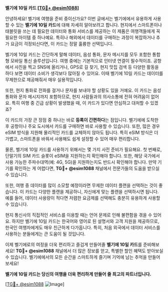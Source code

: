 **벨기에 10일 카드 [[TG💪+ @esim1088](https://t.me/s/esim1088)]**

안녕하세요! 벨기에 여행을 준비 중이신가요? 이번 글에서는 벨기에에서 유용하게 사용할 수 있는 **벨기에 10일 카드**에 대해 자세히 알아보려고 합니다. 현지에서 스마트폰이나 태블릿을 쓰는 데 필요한 데이터와 통화 서비스를 제공하는 이 제품은 여행객들에게 꼭 필요한 아이템 중 하나예요. 특히나 해외에서 데이터를 구매하는 과정이 복잡하거나 추가 요금이 걱정되신다면, 이 카드는 정말 훌륭한 선택입니다.

벨기에 10일 카드는 간단하게 말해 데이터, 음성 통화, 문자 메시지를 모두 포함한 통합형 모바일 통신 솔루션입니다. 여행 중에는 기본적으로 인터넷 연결이 필수적이죠. 공항에서 사진을 찍고 SNS에 올리거나, GPS로 길 찾기, 현지 맛집 검색 등 다양한 활동을 하다 보면 데이터 소비가 생각보다 많아질 수 있어요. 이때 벨기에 10일 카드는 데이터를 무제한으로 제공해줘서 매우 실용적입니다.

또한, 현지 통화로 전화를 걸거나 문자를 보내야 할 상황도 있을 거예요. 이 카드는 음성 통화와 문자 메시지까지 포함하므로, 현지 사람들과의 의사소통에 전혀 어려움이 없어요. 특히 여행 중 긴급 상황이 발생했을 때, 이 카드가 있다면 안심하고 대처할 수 있겠죠?

이 카드의 가장 큰 장점 중 하나는 바로 **등록이 간편하다**는 점입니다. 벨기에에 도착한 후 공항이나 주요 도시에서 카드를 구매하면 바로 사용할 수 있습니다. 또한, 많은 경우 eSIM 방식을 지원해 물리적인 카드를 교체하지 않아도 됩니다. 특히 eSIM 방식은 더 가볍고, 스마트폰을 바꿔서 사용해도 쉽게 설정할 수 있어 매우 편리합니다.

물론, 벨기에 10일 카드를 사용하기 위해서는 몇 가지 사전 준비가 필요해요. 첫 번째로, 단말기의 SIM 카드 슬롯이 eSIM을 지원하는지 확인해야 합니다. 또한, 해당 국가에서 사용 가능한 주파수대역(예: 4G, 5G)을 지원하는지도 반드시 확인해야 합니다. 만약 기기를 확인하는 게 어렵다면, **TG💪+ @esim1088** 채널에서 전문가들의 도움을 받으실 수 있습니다.

또한, 여행 중 데이터를 많이 소모할 예정이라면 무제한 데이터 플랜을 선택하는 것이 좋습니다. 이 카드는 다양한 플랜을 제공하니, 자신에게 맞는 플랜을 선택하시면 됩니다. 예를 들어, 데이터 사용량이 적다면 저렴한 요금제를 선택해도 충분히 유용하게 사용할 수 있습니다.

현지 통신사의 직접적인 서비스를 이용할 때는 언어 문제로 인해 불편함을 겪을 수 있어요. 하지만 벨기에 10일 카드는 한국어와 영어로 된 설명서와 고객 지원을 제공하므로, 한국인 여행자에게도 매우 친근하게 다가옵니다. 특히, 처음 외국에서 데이터 서비스를 사용하는 분들에게는 큰 도움이 될 것입니다.

이제 벨기에로의 여정을 더욱 편리하고 즐겁게 만들어줄 **벨기에 10일 카드**를 준비해보세요! **TG💪+ @esim1088** 채널에서 더 많은 정보를 얻고, 특별한 할인 혜택도 받아보실 수 있습니다. 벨기에에서의 모든 순간을 스마트하게 즐기며 기억에 남는 추억을 만들어보세요!

**벨기에 10일 카드는 당신의 여행을 더욱 편리하게 만들어 줄 최고의 파트너입니다.**

[[TG💪+ @esim1088](https://t.me/s/esim1088) ![Image](https://i.postimg.cc/Y0z9fWf4/image.png)]